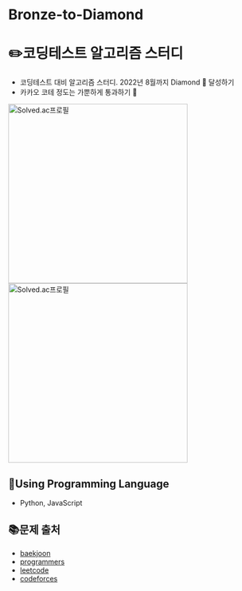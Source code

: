 # Bronze-to-Diamond

# :pencil2:코딩테스트 알고리즘 스터디

- 코딩테스트 대비 알고리즘 스터디. 2022년 8월까지 Diamond 💎 달성하기 <br />
- 카카오 코테 정도는 가뿐하게 통과하기 👀 <br />

<div align="left">
  <a href="http://mazassumnida.wtf/api/v2/generate_badge?boj=leaisrevolution">
    <img align="center" width=360 src="http://mazassumnida.wtf/api/v2/generate_badge?boj=leaisrevolution" alt="Solved.ac프로필" />
  <a>
  <a href="http://mazassumnida.wtf/api/v2/generate_badge?boj=166354">
    <img align="center" width=360 src="http://mazassumnida.wtf/api/v2/generate_badge?boj=166354" alt="Solved.ac프로필" />
  </a>
</div>

## :wrench:Using Programming Language

- Python, JavaScript

## :books:문제 출처

- [baekjoon](https://www.acmicpc.net)
- [programmers](https://programmers.co.kr/learn/challenges)
- [leetcode](https://leetcode.com)
- [codeforces](http://codeforces.com)

